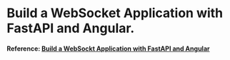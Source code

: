 # Build a WebSocket Application with FastAPI and Angular.
#### Reference: [Build a WebSockt Application with FastAPI and Angular](https://medium.com/p/988157dce554)
